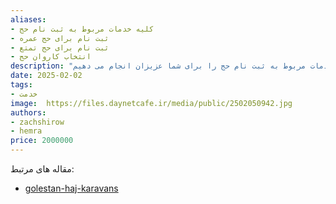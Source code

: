```yaml
---
aliases: 
- کلیه خدمات مربوط به ثبت نام حج
- ثبت نام برای حج عمره
- ثبت نام برای حج تمتع
- انتخاب کاروان حج
description: "ما در کافی نت دی کلیه خدمات مربوط به ثبت نام حج را برای شما عزیزان انجام می دهیم."
date: 2025-02-02
tags: 
- خدمت
image:  https://files.daynetcafe.ir/media/public/2502050942.jpg
authors: 
- zachshirow
- hemra
price: 2000000
---
```





مقاله های مرتبط: 
- [golestan-haj-karavans](../blog/golestan-haj-karavans.mdx)
